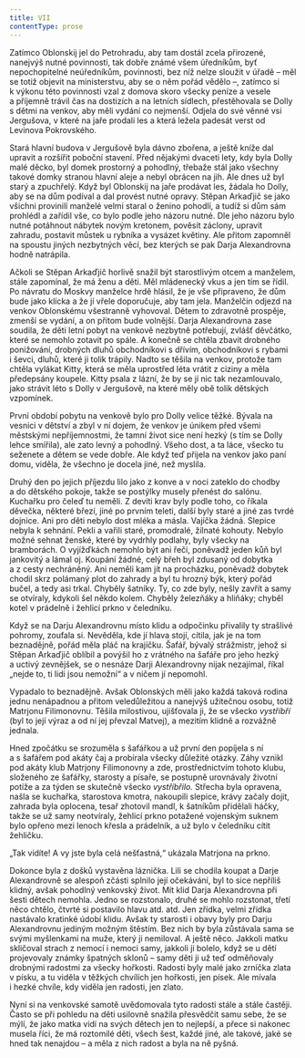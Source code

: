 ```yaml
---
title: VII
contentType: prose
---
```


<section>

Zatímco Oblonskij jel do Petrohradu, aby tam dostál zcela přirozené, nanejvýš nutné povinnosti, tak dobře známé všem úředníkům, byť nepochopitelné neúředníkům, povinnosti, bez níž nelze sloužit v úřadě – měl se totiž objevit na ministerstvu, aby se o něm pořád vědělo –, zatímco si k výkonu této povinnosti vzal z domova skoro všecky peníze a vesele a příjemně trávil čas na dostizích a na letních sídlech, přestěhovala se Dolly s dětmi na venkov, aby měli vydání co nejmenší. Odjela do své věnné vsi Jergušova, v které na jaře prodali les a která ležela padesát verst od Levinova Pokrovského.

Stará hlavní budova v Jergušově byla dávno zbořena, a ještě kníže dal upravit a rozšířit poboční stavení. Před nějakými dvaceti lety, kdy byla Dolly malé děcko, byl domek prostorný a pohodlný, třebaže stál jako všechny takové domky stranou hlavní aleje a nebyl obrácen na jih. Ale dnes už byl starý a zpuchřelý. Když byl Oblonskij na jaře prodávat les, žádala ho Dolly, aby se na dům podíval a dal provést nutné opravy. Stěpan Arkaďjič se jako všichni provinilí manželé velmi staral o ženino pohodlí, a tudíž si dům sám pro­hlédl a zařídil vše, co bylo podle jeho názoru nutné. Dle jeho názoru bylo nutné potáhnout nábytek novým kretonem, pověsit záclony, upravit zahradu, postavit můstek u rybníka a vysázet květiny. Ale přitom zapomněl na spoustu jiných nezbytných věcí, bez kterých se pak Darja Alexandrovna hodně natrápila.

Ačkoli se Stěpan Arkaďjič horlivě snažil být starostlivým otcem a manželem, stále zapomínal, že má ženu a děti. Měl mládenecký vkus a jen tím se řídil. Po návratu do Moskvy manželce hrdě hlásil, že je vše připraveno, že dům bude jako klícka a že jí vřele doporučuje, aby tam jela. Manželčin odjezd na venkov Oblonskému všestranně vyhovoval. Dětem to zdravotně prospěje, zmenší se vydání, a on přitom bude volnější. Darja Alexandrovna zase soudila, že děti letní pobyt na venkově nezbytně potřebují, zvlášť děvčátko, které se nemohlo zotavit po spále. A konečně se chtěla zbavit drobného ponižování, drobných dluhů obchodníkovi s dřívím, obchodníkovi s rybami i ševci, dluhů, které ji tolik trápily. Nadto se těšila na venkov, protože tam chtěla vylákat Kitty, která se měla uprostřed léta vrátit z ciziny a měla předepsány koupele. Kitty psala z lázní, že by se jí nic tak nezamlouvalo, jako strávit léto s Dolly v Jergušově, na které měly obě tolik dětských vzpomínek.

První období pobytu na venkově bylo pro Dolly velice těžké. Bývala na vesnici v dětství a zbyl v ní dojem, že venkov je únikem před všemi městskými nepříjemnostmi, že tamní život sice není hezký (s tím se Dolly lehce smířila), ale zato levný a pohodlný. Všeho dost, a ta láce, všecko tu seženete a dětem se vede dobře. Ale když teď přijela na venkov jako paní domu, viděla, že všechno je docela jiné, než myslila.

Druhý den po jejich příjezdu lilo jako z konve a v noci zateklo do chodby a do dětského pokoje, takže se postýlky musely přenést do salónu. Kuchařku pro čeleď tu neměli. Z devíti krav byly podle toho, co říkala děvečka, některé březí, jiné po prvním teleti, další byly staré a jiné zas tvrdé dojnice. Ani pro děti nebylo dost mléka a másla. Vajíčka žádná. Slepice nebyla k sehnání. Pekli a vařili staré, promodralé, žilnaté kohouty. Nebylo možné sehnat ženské, které by vydrhly podlahy, byly všecky na bramborách. O vyjížďkách nemohlo být ani řeči, poněvadž jeden kůň byl jankovitý a lámal oj. Koupání žádné, celý břeh byl zdusaný od dobytka a z cesty nechráněný. Ani neměli kam jít na procházku, poněvadž dobytek chodil skrz polámaný plot do zahrady a byl tu hrozný býk, který pořád bučel, a tedy asi trkal. Chyběly šatníky. Ty, co zde byly, nešly zavřít a samy se otvíraly, kdykoli šel někdo kolem. Chyběly železňáky a hliňáky; chyběl kotel v prádelně i žehlicí prkno v čeledníku.

Když se na Darju Alexandrovnu místo klidu a odpočinku přivalily ty strašlivé pohromy, zoufala si. Nevěděla, kde jí hlava stojí, cítila, jak je na tom beznadějně, pořád měla pláč na krajíčku. Šafář, bývalý strážmistr, jehož si Stěpan Arkaďjič oblíbil a povýšil ho z vrátného na šafáře pro jeho hezký a uctivý zevnějšek, se o nesnáze Darji Alexandrovny nijak nezajímal, říkal „nejde to, ti lidi jsou nemožní“ a v ničem jí nepomohl.

Vypadalo to beznadějně. Avšak Oblonských měli jako každá taková rodina jednu nenápadnou a přitom veledůležitou a nanejvýš užitečnou osobu, totiž Matrjonu Filimonovnu. Těšila milostivou, ujišťovala ji, že se všecko _vystříbří_ (byl to její výraz a od ní jej převzal Matvej), a mezitím klidně a rozvážně jednala.

Hned zpočátku se srozuměla s šafářkou a už první den popíjela s ní a s šafářem pod akáty čaj a probírala všecky důležité otázky. Záhy vznikl pod akáty klub Matrjony Filimonovny a zde, prostřednictvím tohoto klubu, složeného ze šafářky, starosty a písaře, se postupně urovnávaly životní potíže a za týden se skutečně všecko _vystříbřilo._ Střecha byla opravena, našla se kuchařka, starostova kmotra, nakoupili slepice, krávy začaly dojit, zahrada byla oplocena, tesař zhotovil mandl, k šatníkům přidělali háčky, takže se už samy neotvíraly, žehlicí prkno potažené vojenským suknem bylo opřeno mezi lenoch křesla a prádelník, a už bylo v čeledníku cítit žehličku.

„Tak vidíte! A vy jste byla celá nešťastná,“ ukázala Matrjona na prkno.

Dokonce byla z došků vystavěna láznička. Lili se chodila koupat a Darje Alexandrovně se alespoň zčásti splnilo její očekávání, byl to sice nepříliš klidný, avšak pohodlný venkovský život. Mít klid Darja Alexandrovna při šesti dětech nemohla. Jedno se rozstonalo, druhé se mohlo rozstonat, třetí něco chtělo, čtvrté si postavilo hlavu atd. atd. Jen zřídka, velmi zřídka nastávalo kratinké údobí klidu. Avšak ty starosti i obavy byly pro Darju Alexandrovnu jediným možným štěstím. Bez nich by byla zůstávala sama se svými myšlenkami na muže, který ji nemiloval. A ještě něco. Jakkoli matku skličoval strach z nemocí i nemoci samy, jakkoli ji bolelo, když se u dětí projevovaly známky špatných sklonů – samy děti ji už teď odměňovaly drobnými radostmi za všecky hořkosti. Radosti byly malé jako zrníčka zlata v písku, a tu viděla v těžkých chvílích jen hořkosti, jen písek. Ale mívala i hezké chvíle, kdy viděla jen radosti, jen zlato.

Nyní si na venkovské samotě uvědomovala tyto radosti stále a stále častěji. Často se při pohledu na děti usilovně snažila přesvědčit samu sebe, že se mýlí, že jako matka vidí na svých dětech jen to nejlepší, a přece si nakonec musela říci, že má roztomilé děti, všech šest, každé jiné, ale takové, jaké se hned tak nenajdou – a měla z nich radost a byla na ně pyšná.

</section>
